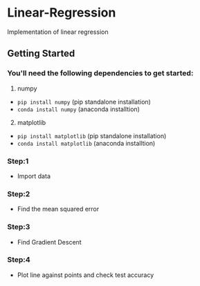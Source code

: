 # **Linear-Regression**
Implementation of linear regression

## **Getting Started**
### You'll need the following dependencies to get started:
1. numpy 
  * `pip install numpy` (pip standalone installation)
  * `conda install numpy` (anaconda installtion)
2. matplotlib
  * `pip install matplotlib` (pip standalone installation)
  * `conda install matplotlib` (anaconda installtion)

### **Step:1**
* Import data

### **Step:2**
* Find the mean squared error

### **Step:3**
* Find Gradient Descent

### **Step:4**
* Plot line against points and check test accuracy
